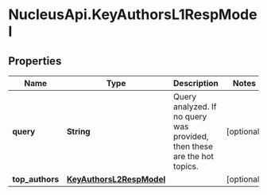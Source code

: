 # NucleusApi.KeyAuthorsL1RespModel

## Properties
Name | Type | Description | Notes
------------ | ------------- | ------------- | -------------
**query** | **String** | Query analyzed. If no query was provided, then these are the hot topics. | [optional] 
**top_authors** | [**KeyAuthorsL2RespModel**](KeyAuthorsL2RespModel.md) |  | [optional] 


